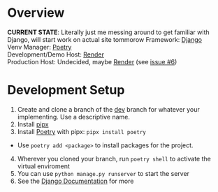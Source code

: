 # Overview
**CURRENT STATE**: Literally just me messing around to get familiar with Django, will start work on actual site tommorow
Framework:  [Django](https://www.djangoproject.com/)  
Venv Manager: [Poetry](https://python-poetry.org/)  
Development/Demo Host: [Render](render.com)  
Production Host: Undecided, maybe [Render](render.com) (see [issue #6](https://github.com/orgs/HellFire-Creators/projects/1/views/1?pane=issue&itemId=47061276))  

# Development Setup
1. Create and clone a branch of the [dev](https://github.com/HellFire-Creators/HellFire-Site/tree/dev) branch for whatever your implementing. Use a descriptive name.
2. Install [pipx](https://github.com/pypa/pipx?tab=readme-ov-file#install-pipx)
3. Install [Poetry](https://python-poetry.org/docs/) with pipx: ```pipx install poetry```
  - Use ```poetry add <package>``` to install packages for the project.
4. Wherever you cloned your branch, run ```poetry shell``` to activate the virtual enviroment
5. You can use ```python manage.py runserver``` to start the server
6. See the [Django Documentation](https://docs.djangoproject.com/en/5.0/) for more

